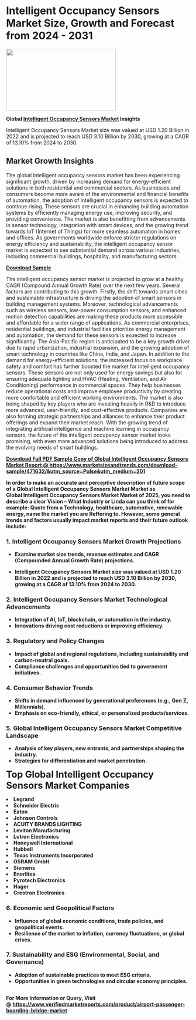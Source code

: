<H1>Intelligent Occupancy Sensors Market Size, Growth and Forecast from 2024 - 2031</H1><img class="aligncenter size-medium wp-image-584254" src="https://thirdeyenews.in/wp-content/uploads/2024/09/Global-Market-Research-300x168.jpeg" alt="" width="300" height="168" /><p><strong>Global&nbsp;<a href="https://www.marketsizeandtrends.com/download-sample/471632/&amp;utm_source=Pulse&amp;utm_medium=201">Intelligent Occupancy Sensors Market</a> Insights</strong></p><p>Intelligent Occupancy Sensors Market size was valued at USD 1.20 Billion in 2022 and is projected to reach USD 3.10 Billion by 2030, growing at a CAGR of 13.10% from 2024 to 2030.</p><p><h2>Market Growth Insights</h2> <p>The global intelligent occupancy sensors market has been experiencing significant growth, driven by increasing demand for energy-efficient solutions in both residential and commercial sectors. As businesses and consumers become more aware of the environmental and financial benefits of automation, the adoption of intelligent occupancy sensors is expected to continue rising. These sensors are crucial in enhancing building automation systems by efficiently managing energy use, improving security, and providing convenience. The market is also benefitting from advancements in sensor technology, integration with smart devices, and the growing trend towards IoT (Internet of Things) for more seamless automation in homes and offices. As governments worldwide enforce stricter regulations on energy efficiency and sustainability, the intelligent occupancy sensor market is expected to see substantial demand across various industries, including commercial buildings, hospitality, and manufacturing sectors.</p> <p><strong><a href="sample-link.html">Download Sample</a></strong></p> <p>The intelligent occupancy sensor market is projected to grow at a healthy CAGR (Compound Annual Growth Rate) over the next few years. Several factors are contributing to this growth. Firstly, the shift towards smart cities and sustainable infrastructure is driving the adoption of smart sensors in building management systems. Moreover, technological advancements such as wireless sensors, low-power consumption sensors, and enhanced motion detection capabilities are making these products more accessible and affordable for a wider range of applications. As commercial enterprises, residential buildings, and industrial facilities prioritize energy management and automation, the demand for these sensors is expected to increase significantly. The Asia-Pacific region is anticipated to be a key growth driver due to rapid urbanization, industrial expansion, and the growing adoption of smart technology in countries like China, India, and Japan. In addition to the demand for energy-efficient solutions, the increased focus on workplace safety and comfort has further boosted the market for intelligent occupancy sensors. These sensors are not only used for energy savings but also for ensuring adequate lighting and HVAC (Heating, Ventilation, and Air Conditioning) performance in commercial spaces. They help businesses reduce operational costs and improve employee productivity by creating more comfortable and efficient working environments. The market is also being shaped by key players who are investing heavily in R&D to introduce more advanced, user-friendly, and cost-effective products. Companies are also forming strategic partnerships and alliances to enhance their product offerings and expand their market reach. With the growing trend of integrating artificial intelligence and machine learning in occupancy sensors, the future of the intelligent occupancy sensor market looks promising, with even more advanced solutions being introduced to address the evolving needs of smart buildings. <p><strong><a href="more-info-link.html"></p><p><span class=""><strong>Download Full PDF Sample Copy of Global Intelligent Occupancy Sensors Market Report</strong> @ <a href="https://www.marketsizeandtrends.com/download-sample/471632/&amp;utm_source=Pulse&amp;utm_medium=201" target="_blank">https://www.marketsizeandtrends.com/download-sample/471632/&amp;utm_source=Pulse&amp;utm_medium=201</a></span></p><p>In order to make an accurate and perceptive description of future scope of a Global&nbsp;Intelligent Occupancy Sensors Market Market as Global&nbsp;Intelligent Occupancy Sensors Market Market of 2025, you need to describe a clear Vision &ndash; What Industry or Linda can you think of for example: Quote from a Technology, healthcare, automotive, renewable energy, name the market you are Reffering to. However, some general trends and factors usually impact market reports and their future outlook include:</p><h3>1.&nbsp;<strong>Intelligent Occupancy Sensors Market Growth Projections</strong></h3><ul><li>Examine market size trends, revenue estimates and CAGR (Compounded Annual Growth Rate) projections.</li><li><p>Intelligent Occupancy Sensors Market size was valued at USD 1.20 Billion in 2022 and is projected to reach USD 3.10 Billion by 2030, growing at a CAGR of 13.10% from 2024 to 2030.</p></li></ul><h3>2.&nbsp;<strong>Intelligent Occupancy Sensors Market Technological Advancements</strong></h3><ul><li>Integration of AI, IoT, blockchain, or automation in the industry.</li><li>Innovations driving cost reductions or improving efficiency.</li></ul><h3>3.&nbsp;<strong>Regulatory and Policy Changes</strong></h3><ul><li>Impact of global and regional regulations, including sustainability and carbon-neutral goals.</li><li>Compliance challenges and opportunities tied to government initiatives.</li></ul><h3>4.&nbsp;<strong>Consumer Behavior Trends</strong></h3><ul><li>Shifts in demand influenced by generational preferences (e.g., Gen Z, Millennials).</li><li>Emphasis on eco-friendly, ethical, or personalized products/services.</li></ul><h3>5.&nbsp;<strong>Global Intelligent Occupancy Sensors Market Competitive Landscape</strong></h3><ul><li>Analysis of key players, new entrants, and partnerships shaping the industry.</li><li>Strategies for differentiation and market penetration.</li></ul><p data-pm-slice="1 1 []"><span style="color: inherit; font-family: inherit; font-size: 25px;">Top Global Intelligent Occupancy Sensors Market Companies</span></p><div class="" data-test-id=""><p><li>Legrand</li><li> Schneider Electric</li><li> Eaton</li><li> Johnson Controls</li><li> ACUITY BRANDS LIGHTING</li><li> Leviton Manufacturing</li><li> Lutron Electronics</li><li> Honeywell International</li><li> Hubbell</li><li> Texas Instruments Incorporated</li><li> OSRAM GmbH</li><li> Siemens</li><li> Enerlites</li><li> Pyrotech Electronics</li><li> Hager</li><li> Crestron Electronics</li></p></div><h3>6.&nbsp;<strong>Economic and Geopolitical Factors</strong></h3><ul><li>Influence of global economic conditions, trade policies, and geopolitical events.</li><li>Resilience of the market to inflation, currency fluctuations, or global crises.</li></ul><h3>7.&nbsp;<strong>Sustainability and ESG (Environmental, Social, and Governance)</strong></h3><ul><li>Adoption of sustainable practices to meet ESG criteria.</li><li>Opportunities in green technologies and circular economy principles.</li></ul><h2><strong style="font-size: 14px;">For More Information or Query, Visit @&nbsp;</strong><a style="background-color: #ffffff; font-size: 14px;" href="https://www.marketsizeandtrends.com/report/intelligent-occupancy-sensors-market/" target="_blank">https://www.verifiedmarketreports.com/product/airport-passenger-boarding-bridge-market</a></h2>
